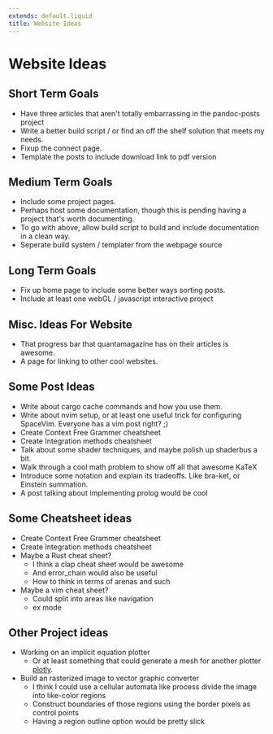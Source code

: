 ```yaml
---
extends: default.liquid
title: Website Ideas
---
```

# Website Ideas

## Short Term Goals

* Have three articles that aren't totally embarrassing in the pandoc-posts project
* Write a better build script / or find an off the shelf solution that meets my needs.
* Fixup the connect page.
* Template the posts to include download link to pdf version

## Medium Term Goals

* Include some project pages.
* Perhaps host some documentation, though this is pending having a project that's worth documenting.
* To go with above, allow build script to build and include documentation in a clean way.
* Seperate build system / templater from the webpage source

## Long Term Goals

* Fix up home page to include some better ways sorting posts.
* Include at least one webGL / javascript interactive project

## Misc. Ideas For Website

* That progress bar that quantamagazine has on their articles is awesome.
* A page for linking to other cool websites. 

## Some Post Ideas

* Write about cargo cache commands and how you use them.
* Write about nvim setup, or at least one useful trick for configuring SpaceVim. Everyone has a vim post right? ;)
* Create Context Free Grammer cheatsheet
* Create Integration methods cheatsheet
* Talk about some shader techniques, and maybe polish up shaderbus a bit.
* Walk through a cool math problem to show off all that awesome KaTeX
* Introduce some notation and explain its tradeoffs. Like bra-ket, or Einstein summation.
* A post talking about implementing prolog would be cool

## Some Cheatsheet ideas

* Create Context Free Grammer cheatsheet
* Create Integration methods cheatsheet
* Maybe a Rust cheat sheet?
    + I think a clap cheat sheet would be awesome
    + And error_chain would also be useful
    + How to think in terms of arenas and such
* Maybe a vim cheat sheet?
    + Could split into areas like navigation
    + ex mode

## Other Project ideas

* Working on an implicit equation plotter
    + Or at least something that could generate a mesh for another plotter [plotly](https://plot.ly/).
* Build an rasterized image to vector graphic converter
    + I think I could use a cellular automata like process divide the image into like-color regions 
    + Construct boundaries of those regions using the border pixels as control points
    + Having a region outline option would be pretty slick

